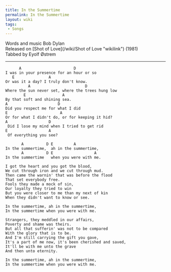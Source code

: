 ```yaml
---
title: In the Summertime
permalink: In the Summertime
layout: wiki
tags:
 - Songs
---
```


Words and music Bob Dylan  
Released on [Shot of Love](/wiki/Shot of Love "wikilink") (1981)  
Tabbed by Eyolf Østrem

* * * * *

          A                       D
    I was in your presence for an hour or so
       E               A
    Or was it a day? I truly don't know.
              A                        D
    Where the sun never set, where the trees hung low
            E                A
    By that soft and shining sea.
    A                      D
    Did you respect me for what I did
    E                       A
    Or for what I didn't do, or for keeping it hid?
    A                  D
     Did I lose my mind when I tried to get rid
    E                  A
     Of everything you see?

           A          D E         A
    In the summertime,  ah in the summertime,
           A          D E                  A
    In the summertime   when you were with me.

    I got the heart and you got the blood,
    We cut through iron and we cut through mud.
    Then came the warnin' that was before the flood
    That set everybody free.
    Fools they made a mock of sin,
    Our loyalty they tried to win
    But you were closer to me than my next of kin
    When they didn't want to know or see.

    In the summertime, ah in the summertime,
    In the summertime when you were with me.

    Strangers, they meddled in our affairs,
    Poverty and shame was theirs.
    But all that sufferin' was not to be compared
    With the glory that is to be.
    And I'm still carrying the gift you gave,
    It's a part of me now, it's been cherished and saved,
    It'll be with me unto the grave
    And then unto eternity.

    In the summertime, ah in the summertime,
    In the summertime when you were with me.
